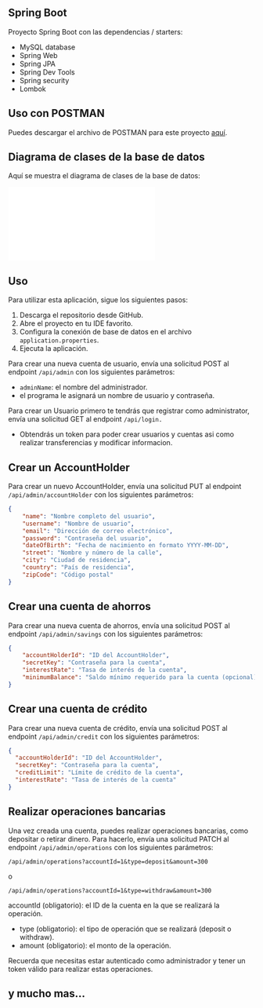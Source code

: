 ## Spring Boot

Proyecto Spring Boot con las dependencias / starters:
* MySQL database
* Spring Web
* Spring JPA
* Spring Dev Tools
* Spring security
* Lombok 

## Uso con POSTMAN

Puedes descargar el archivo de POSTMAN para este proyecto [aquí](BankSystemAPI.postman_collection.json).

## Diagrama de clases de la base de datos

Aquí se muestra el diagrama de clases de la base de datos:

![Diagrama de clases de la base de datos](BankSystemAPI.postman_collection.json)

## Uso 

Para utilizar esta aplicación, sigue los siguientes pasos:

1. Descarga el repositorio desde GitHub.
2. Abre el proyecto en tu IDE favorito.
3. Configura la conexión de base de datos en el archivo `application.properties`.
4. Ejecuta la aplicación.

Para crear una nueva cuenta de usuario, envía una solicitud POST al endpoint `/api/admin` con los siguientes parámetros:

* `adminName`: el nombre del administrador.
* el programa le asignará un nombre de usuario y contraseña.

Para crear un Usuario primero te tendrás que registrar como administrator, envía una solicitud GET al endpoint `/api/login.`

* Obtendrás un token para poder crear usuarios y cuentas asi como realizar transferencias y modificar informacion.

## Crear un AccountHolder

Para crear un nuevo AccountHolder, envía una solicitud PUT al endpoint `/api/admin/accountHolder` con los siguientes parámetros:

```json
{
    "name": "Nombre completo del usuario",
    "username": "Nombre de usuario",
    "email": "Dirección de correo electrónico",
    "password": "Contraseña del usuario",
    "dateOfBirth": "Fecha de nacimiento en formato YYYY-MM-DD",
    "street": "Nombre y número de la calle",
    "city": "Ciudad de residencia",
    "country": "País de residencia",
    "zipCode": "Código postal"
}
```
## Crear una cuenta de ahorros

Para crear una nueva cuenta de ahorros, envía una solicitud POST al endpoint `/api/admin/savings` con los siguientes parámetros:

```json
{
    "accountHolderId": "ID del AccountHolder",
    "secretKey": "Contraseña para la cuenta",
    "interestRate": "Tasa de interés de la cuenta",
    "minimumBalance": "Saldo mínimo requerido para la cuenta (opcional)"
}
```
## Crear una cuenta de crédito
Para crear una nueva cuenta de crédito, envía una solicitud POST al endpoint `/api/admin/credit` con los siguientes parámetros:
```json
{
  "accountHolderId": "ID del AccountHolder",
  "secretKey": "Contraseña para la cuenta",
  "creditLimit": "Límite de crédito de la cuenta",
  "interestRate": "Tasa de interés de la cuenta"
}
```

## Realizar operaciones bancarias
Una vez creada una cuenta, puedes realizar operaciones bancarias, como depositar o retirar dinero. Para hacerlo, envía una solicitud PATCH al endpoint `/api/admin/operations` con los siguientes parámetros:

`/api/admin/operations?accountId=1&type=deposit&amount=300`

o

`/api/admin/operations?accountId=1&type=withdraw&amount=300`

accountId (obligatorio): el ID de la cuenta en la que se realizará la operación.
* type (obligatorio): el tipo de operación que se realizará (deposit o withdraw).
* amount (obligatorio): el monto de la operación.

Recuerda que necesitas estar autenticado como administrador y tener un token válido para realizar estas operaciones.


## y mucho mas...